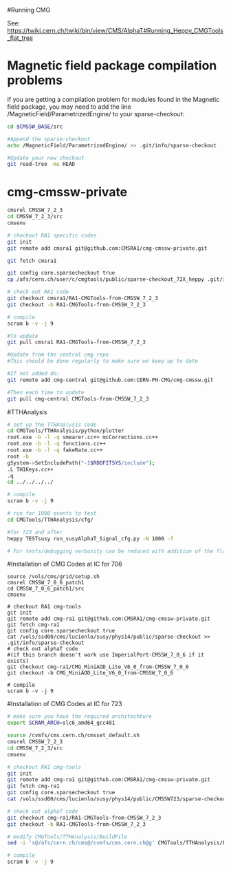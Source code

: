 #Running CMG

See: https://twiki.cern.ch/twiki/bin/view/CMS/AlphaT#Running_Heppy_CMGTools_flat_tree

# Magnetic field package compilation problems
If you are getting a compilation problem for modules found in the Magnetic field package, you may need to add the line /MagneticField/ParametrizedEngine/ to your sparse-checkout:
```bash
cd $CMSSW_BASE/src

#Append the sparse-checkout
echo /MagneticField/ParametrizedEngine/ >> .git/info/sparse-checkout

#Update your new checkout
git read-tree -mu HEAD
```

# cmg-cmssw-private
```bash
cmsrel CMSSW_7_2_3
cd CMSSW_7_2_3/src
cmsenv

# checkout RA1 specific codes
git init
git remote add cmsra1 git@github.com:CMSRA1/cmg-cmssw-private.git

git fetch cmsra1

git config core.sparsecheckout true
cp /afs/cern.ch/user/c/cmgtools/public/sparse-checkout_72X_heppy .git/info/sparse-checkout

# check out RA1 code
git checkout cmsra1/RA1-CMGTools-from-CMSSW_7_2_3
git checkout -b RA1-CMGTools-from-CMSSW_7_2_3

# compile
scram b -v -j 9

#To update
git pull cmsra1 RA1-CMGTools-from-CMSSW_7_2_3

#Update from the central cmg repo
#This should be done regularly to make sure we keep up to date

#If not added do:
git remote add cmg-central git@github.com:CERN-PH-CMG/cmg-cmssw.git

#Then each time to update
git pull cmg-central CMGTools-from-CMSSW_7_2_3
```
#TTHAnalysis
```bash
# set up the TTHAnalysis code
cd CMGTools/TTHAnalysis/python/plotter
root.exe -b -l -q smearer.cc++ mcCorrections.cc++
root.exe -b -l -q functions.cc++
root.exe -b -l -q fakeRate.cc++
root -b
gSystem->SetIncludePath("-I$ROOFITSYS/include");
.L TH1Keys.cc++
.q
cd ../../../../

# compile
scram b -v -j 9

# run for 1000 events to test
cd CMGTools/TTHAnalysis/cfg/ 

#for 723 and after
heppy TESTsusy run_susyAlphaT_Signal_cfg.py -N 1000 -f

# For tests/debugging verbosity can be reduced with addition of the flags: -q -p 0
```
#Installation of CMG Codes at IC for 706
```
source /vols/cms/grid/setup.sh
cmsrel CMSSW_7_0_6_patch1
cd CMSSW_7_0_6_patch1/src
cmsenv

# checkout RA1 cmg-tools
git init
git remote add cmg-ra1 git@github.com:CMSRA1/cmg-cmssw-private.git
git fetch cmg-ra1
git config core.sparsecheckout true
cat /vols/ssd00/cms/lucienlo/susy/phys14/public/sparse-checkout >> .git/info/sparse-checkout
# check out alphaT code
#(if this branch doesn't work use ImperialPort-CMSSW_7_0_6 if it exists)
git checkout cmg-ra1/CMG_MiniAOD_Lite_V6_0_from-CMSSW_7_0_6
git checkout -b CMG_MiniAOD_Lite_V6_0_from-CMSSW_7_0_6

# compile
scram b -v -j 9
```

#Installation of CMG Codes at IC for 723
```bash
# make sure you have the required architechture
export SCRAM_ARCH=slc6_amd64_gcc481

source /cvmfs/cms.cern.ch/cmsset_default.sh
cmsrel CMSSW_7_2_3
cd CMSSW_7_2_3/src
cmsenv

# checkout RA1 cmg-tools
git init
git remote add cmg-ra1 git@github.com:CMSRA1/cmg-cmssw-private.git
git fetch cmg-ra1
git config core.sparsecheckout true
cat /vols/ssd00/cms/lucienlo/susy/phys14/public/CMSSW723/sparse-checkout >> .git/info/sparse-checkout

# check out alphaT code
git checkout cmg-ra1/RA1-CMGTools-from-CMSSW_7_2_3
git checkout -b RA1-CMGTools-from-CMSSW_7_2_3

# modify CMGTools/TTHAnalysis/BuildFile
sed -i 's@/afs/cern.ch/cms@/cvmfs/cms.cern.ch@g' CMGTools/TTHAnalysis/BuildFile.xml

# compile
scram b -v -j 9
```
